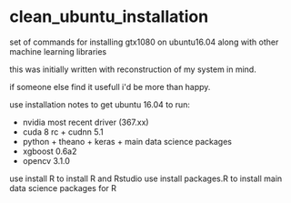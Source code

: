 # clean_ubuntu_installation
set of commands for installing gtx1080 on ubuntu16.04 along with other machine learning libraries

this was initially written with reconstruction of my system in mind.

if someone else find it usefull i'd be more than happy.

use installation notes to get ubuntu 16.04 to run: 
* nvidia most recent driver (367.xx)
* cuda 8 rc + cudnn 5.1
* python + theano + keras + main data science packages
* xgboost 0.6a2
* opencv 3.1.0

use install R to install R and Rstudio
use install packages.R to install main data science packages for R

